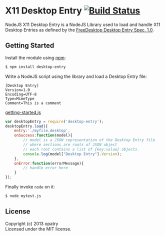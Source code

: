 # X11 Desktop Entry [![Build Status](https://secure.travis-ci.org/opatry/node-X11-desktop-entry.png?branch=master)](http://travis-ci.org/opatry/node-X11-desktop-entry)

NodeJS X11 Desktop Entry is a NodeJS Library used to load and handle X11 Desktop Entries as defined by the [FreeDesktop Desktop Entry Spec. 1.0](http://standards.freedesktop.org/desktop-entry-spec/desktop-entry-spec-1.0.html).

## Getting Started
Install the module using [npm](https://npmjs.org/):
```bash
$ npm install desktop-entry
```

Write a NodeJS script using the library and load a Desktop Entry file:
```
[Desktop Entry]
Version=1.0
Encoding=UTF-8
Type=MimeType
Comment=This is a comment
```

[getting-started.js](examples/getting-started.js)
```javascript
var desktopEntry = require('desktop-entry');
desktopEntry.load({
	entry:'./myfile.desktop',
	onSuccess:function(model){
		// model is a JSON representation of the Desktop Entry file
		// where sections are roots of JSON object
		// each root contains a list of {key:value} objects.
		console.log(model["Desktop Entry"].Version);
	},
	onError:function(errorMessage){
		// handle error here
	}
});
```

Finally invoke `node` on it:

```bash
$ node mytest.js
```

## License
Copyright (c) 2013 opatry  
Licensed under the MIT license.
